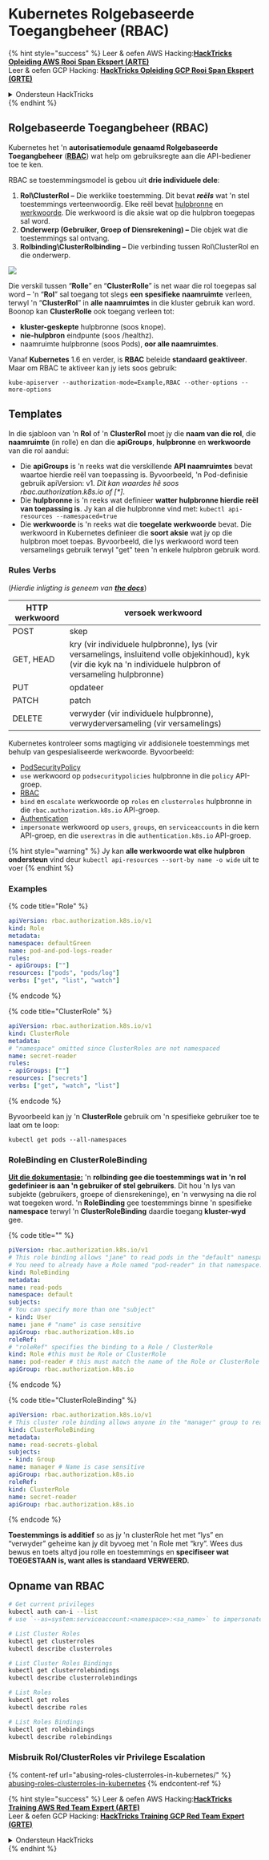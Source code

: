 # Kubernetes Rolgebaseerde Toegangbeheer (RBAC)

{% hint style="success" %}
Leer & oefen AWS Hacking:<img src="../../.gitbook/assets/image (1).png" alt="" data-size="line">[**HackTricks Opleiding AWS Rooi Span Ekspert (ARTE)**](https://training.hacktricks.xyz/courses/arte)<img src="../../.gitbook/assets/image (1).png" alt="" data-size="line">\
Leer & oefen GCP Hacking: <img src="../../.gitbook/assets/image (2).png" alt="" data-size="line">[**HackTricks Opleiding GCP Rooi Span Ekspert (GRTE)**<img src="../../.gitbook/assets/image (2).png" alt="" data-size="line">](https://training.hacktricks.xyz/courses/grte)

<details>

<summary>Ondersteun HackTricks</summary>

* Kyk na die [**subskripsie planne**](https://github.com/sponsors/carlospolop)!
* **Sluit aan by die** 💬 [**Discord groep**](https://discord.gg/hRep4RUj7f) of die [**telegram groep**](https://t.me/peass) of **volg** ons op **Twitter** 🐦 [**@hacktricks\_live**](https://twitter.com/hacktricks\_live)**.**
* **Deel hacking truuks deur PRs in te dien na die** [**HackTricks**](https://github.com/carlospolop/hacktricks) en [**HackTricks Cloud**](https://github.com/carlospolop/hacktricks-cloud) github repos.

</details>
{% endhint %}

## Rolgebaseerde Toegangbeheer (RBAC)

Kubernetes het 'n **autorisatiemodule genaamd Rolgebaseerde Toegangbeheer** ([**RBAC**](https://kubernetes.io/docs/reference/access-authn-authz/rbac/)) wat help om gebruiksregte aan die API-bediener toe te ken.

RBAC se toestemmingsmodel is gebou uit **drie individuele dele**:

1. **Rol\ClusterRol –** Die werklike toestemming. Dit bevat _**reëls**_ wat 'n stel toestemmings verteenwoordig. Elke reël bevat [hulpbronne](https://kubernetes.io/docs/reference/kubectl/overview/#resource-types) en [werkwoorde](https://kubernetes.io/docs/reference/access-authn-authz/authorization/#determine-the-request-verb). Die werkwoord is die aksie wat op die hulpbron toegepas sal word.
2. **Onderwerp (Gebruiker, Groep of Diensrekening) –** Die objek wat die toestemmings sal ontvang.
3. **Rolbinding\ClusterRolbinding –** Die verbinding tussen Rol\ClusterRol en die onderwerp.

![](https://www.cyberark.com/wp-content/uploads/2018/12/rolebiding\_serviceaccount\_and\_role-1024x551.png)

Die verskil tussen “**Rolle**” en “**ClusterRolle**” is net waar die rol toegepas sal word – 'n “**Rol**” sal toegang tot slegs **een** **spesifieke** **naamruimte** verleen, terwyl 'n “**ClusterRol**” in **alle naamruimtes** in die kluster gebruik kan word. Boonop kan **ClusterRolle** ook toegang verleen tot:

* **kluster-geskepte** hulpbronne (soos knope).
* **nie-hulpbron** eindpunte (soos /healthz).
* naamruimte hulpbronne (soos Pods), **oor alle naamruimtes**.

Vanaf **Kubernetes** 1.6 en verder, is **RBAC** beleide **standaard geaktiveer**. Maar om RBAC te aktiveer kan jy iets soos gebruik:
```
kube-apiserver --authorization-mode=Example,RBAC --other-options --more-options
```
## Templates

In die sjabloon van 'n **Rol** of 'n **ClusterRol** moet jy die **naam van die rol**, die **naamruimte** (in rolle) en dan die **apiGroups**, **hulpbronne** en **werkwoorde** van die rol aandui:

* Die **apiGroups** is 'n reeks wat die verskillende **API naamruimtes** bevat waartoe hierdie reël van toepassing is. Byvoorbeeld, 'n Pod-definisie gebruik apiVersion: v1. _Dit kan waardes hê soos rbac.authorization.k8s.io of \[\*]_.
* Die **hulpbronne** is 'n reeks wat definieer **watter hulpbronne hierdie reël van toepassing is**. Jy kan al die hulpbronne vind met: `kubectl api-resources --namespaced=true`
* Die **werkwoorde** is 'n reeks wat die **toegelate werkwoorde** bevat. Die werkwoord in Kubernetes definieer die **soort aksie** wat jy op die hulpbron moet toepas. Byvoorbeeld, die lys werkwoord word teen versamelings gebruik terwyl "get" teen 'n enkele hulpbron gebruik word.

### Rules Verbs

(_Hierdie inligting is geneem van_ [_**the docs**_](https://kubernetes.io/docs/reference/access-authn-authz/authorization/#determine-the-request-verb))

| HTTP werkwoord | versoek werkwoord                                                                                                                                                  |
| -------------- | ------------------------------------------------------------------------------------------------------------------------------------------------------------------ |
| POST           | skep                                                                                                                                                               |
| GET, HEAD      | kry (vir individuele hulpbronne), lys (vir versamelings, insluitend volle objekinhoud), kyk (vir die kyk na 'n individuele hulpbron of versameling hulpbronne) |
| PUT            | opdateer                                                                                                                                                           |
| PATCH          | patch                                                                                                                                                              |
| DELETE         | verwyder (vir individuele hulpbronne), verwyderversameling (vir versamelings)                                                                                     |

Kubernetes kontroleer soms magtiging vir addisionele toestemmings met behulp van gespesialiseerde werkwoorde. Byvoorbeeld:

* [PodSecurityPolicy](https://kubernetes.io/docs/concepts/policy/pod-security-policy/)
* `use` werkwoord op `podsecuritypolicies` hulpbronne in die `policy` API-groep.
* [RBAC](https://kubernetes.io/docs/reference/access-authn-authz/rbac/#privilege-escalation-prevention-and-bootstrapping)
* `bind` en `escalate` werkwoorde op `roles` en `clusterroles` hulpbronne in die `rbac.authorization.k8s.io` API-groep.
* [Authentication](https://kubernetes.io/docs/reference/access-authn-authz/authentication/)
* `impersonate` werkwoord op `users`, `groups`, en `serviceaccounts` in die kern API-groep, en die `userextras` in die `authentication.k8s.io` API-groep.

{% hint style="warning" %}
Jy kan **alle werkwoorde wat elke hulpbron ondersteun** vind deur `kubectl api-resources --sort-by name -o wide` uit te voer
{% endhint %}

### Examples

{% code title="Role" %}
```yaml
apiVersion: rbac.authorization.k8s.io/v1
kind: Role
metadata:
namespace: defaultGreen
name: pod-and-pod-logs-reader
rules:
- apiGroups: [""]
resources: ["pods", "pods/log"]
verbs: ["get", "list", "watch"]
```
{% endcode %}

{% code title="ClusterRole" %}
```yaml
apiVersion: rbac.authorization.k8s.io/v1
kind: ClusterRole
metadata:
# "namespace" omitted since ClusterRoles are not namespaced
name: secret-reader
rules:
- apiGroups: [""]
resources: ["secrets"]
verbs: ["get", "watch", "list"]
```
{% endcode %}

Byvoorbeeld kan jy 'n **ClusterRole** gebruik om 'n spesifieke gebruiker toe te laat om te loop:
```
kubectl get pods --all-namespaces
```
### **RoleBinding en ClusterRoleBinding**

[**Uit die dokumentasie:**](https://kubernetes.io/docs/reference/access-authn-authz/rbac/#rolebinding-and-clusterrolebinding) 'n **rolbinding gee die toestemmings wat in 'n rol gedefinieer is aan 'n gebruiker of stel gebruikers**. Dit hou 'n lys van subjekte (gebruikers, groepe of diensrekeninge), en 'n verwysing na die rol wat toegeken word. 'n **RoleBinding** gee toestemmings binne 'n spesifieke **namespace** terwyl 'n **ClusterRoleBinding** daardie toegang **kluster-wyd** gee.

{% code title="" %}
```yaml
piVersion: rbac.authorization.k8s.io/v1
# This role binding allows "jane" to read pods in the "default" namespace.
# You need to already have a Role named "pod-reader" in that namespace.
kind: RoleBinding
metadata:
name: read-pods
namespace: default
subjects:
# You can specify more than one "subject"
- kind: User
name: jane # "name" is case sensitive
apiGroup: rbac.authorization.k8s.io
roleRef:
# "roleRef" specifies the binding to a Role / ClusterRole
kind: Role #this must be Role or ClusterRole
name: pod-reader # this must match the name of the Role or ClusterRole you wish to bind to
apiGroup: rbac.authorization.k8s.io
```
{% endcode %}

{% code title="ClusterRoleBinding" %}
```yaml
apiVersion: rbac.authorization.k8s.io/v1
# This cluster role binding allows anyone in the "manager" group to read secrets in any namespace.
kind: ClusterRoleBinding
metadata:
name: read-secrets-global
subjects:
- kind: Group
name: manager # Name is case sensitive
apiGroup: rbac.authorization.k8s.io
roleRef:
kind: ClusterRole
name: secret-reader
apiGroup: rbac.authorization.k8s.io
```
{% endcode %}

**Toestemmings is additief** so as jy 'n clusterRole het met “lys” en “verwyder” geheime kan jy dit byvoeg met 'n Role met “kry”. Wees dus bewus en toets altyd jou rolle en toestemmings en **specifiseer wat TOEGESTAAN is, want alles is standaard VERWEERD.**

## **Opname van RBAC**
```bash
# Get current privileges
kubectl auth can-i --list
# use `--as=system:serviceaccount:<namespace>:<sa_name>` to impersonate a service account

# List Cluster Roles
kubectl get clusterroles
kubectl describe clusterroles

# List Cluster Roles Bindings
kubectl get clusterrolebindings
kubectl describe clusterrolebindings

# List Roles
kubectl get roles
kubectl describe roles

# List Roles Bindings
kubectl get rolebindings
kubectl describe rolebindings
```
### Misbruik Rol/ClusterRoles vir Privilege Escalation

{% content-ref url="abusing-roles-clusterroles-in-kubernetes/" %}
[abusing-roles-clusterroles-in-kubernetes](abusing-roles-clusterroles-in-kubernetes/)
{% endcontent-ref %}

{% hint style="success" %}
Leer & oefen AWS Hacking:<img src="../../.gitbook/assets/image (1).png" alt="" data-size="line">[**HackTricks Training AWS Red Team Expert (ARTE)**](https://training.hacktricks.xyz/courses/arte)<img src="../../.gitbook/assets/image (1).png" alt="" data-size="line">\
Leer & oefen GCP Hacking: <img src="../../.gitbook/assets/image (2).png" alt="" data-size="line">[**HackTricks Training GCP Red Team Expert (GRTE)**<img src="../../.gitbook/assets/image (2).png" alt="" data-size="line">](https://training.hacktricks.xyz/courses/grte)

<details>

<summary>Ondersteun HackTricks</summary>

* Kyk na die [**subskripsie planne**](https://github.com/sponsors/carlospolop)!
* **Sluit aan by die** 💬 [**Discord groep**](https://discord.gg/hRep4RUj7f) of die [**telegram groep**](https://t.me/peass) of **volg** ons op **Twitter** 🐦 [**@hacktricks\_live**](https://twitter.com/hacktricks\_live)**.**
* **Deel hacking truuks deur PRs in te dien na die** [**HackTricks**](https://github.com/carlospolop/hacktricks) en [**HackTricks Cloud**](https://github.com/carlospolop/hacktricks-cloud) github repos.

</details>
{% endhint %}
